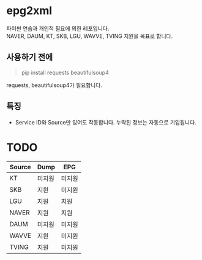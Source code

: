 # epg2xml

파이썬 연습과 개인적 필요에 의한 레포입니다.  
NAVER, DAUM, KT, SKB, LGU, WAVVE, TVING 지원을 목표로 합니다.  <br/>

## 사용하기 전에  
> pip install requests beautifulsoup4  

requests, beautifulsoup4가 필요합니다.  

## 특징  
- Service ID와 Source만 있어도 작동합니다. 누락된 정보는 자동으로 기입됩니다.  



# TODO

| Source | Dump   | EPG    |
| ------ | ------ | ------ |
| KT     | 미지원 | 미지원 |
| SKB    | 지원   | 미지원 |
| LGU    | 지원   | 지원   |
| NAVER  | 지원   | 지원 |
| DAUM   | 미지원 | 미지원 |
| WAVVE  | 지원   | 미지원 |
| TVING  | 지원   | 미지원 |  

